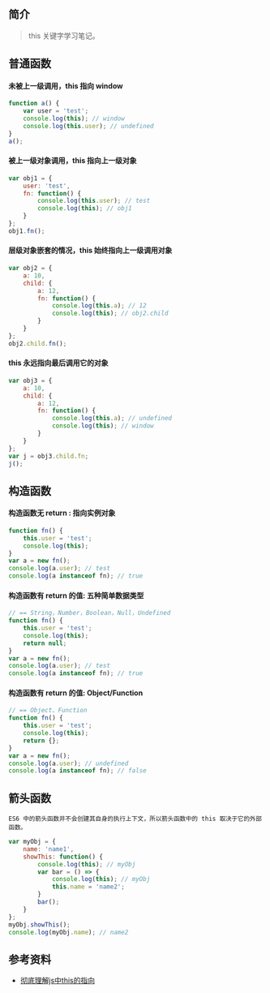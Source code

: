 ## 简介

> this 关键字学习笔记。

## 普通函数

#### 未被上一级调用，this 指向 window

```js
function a() {
    var user = 'test';
    console.log(this); // window
    console.log(this.user); // undefined
}
a();
```

#### 被上一级对象调用，this 指向上一级对象

```js
var obj1 = {
    user: 'test',
    fn: function() {
        console.log(this.user); // test
        console.log(this); // obj1
    }
};
obj1.fn();
```

#### 层级对象嵌套的情况，this 始终指向上一级调用对象

```js
var obj2 = {
    a: 10,
    child: {
        a: 12,
        fn: function() {
            console.log(this.a); // 12
            console.log(this); // obj2.child
        }
    }
};
obj2.child.fn();
```

#### this 永远指向最后调用它的对象

```js
var obj3 = {
    a: 10,
    child: {
        a: 12,
        fn: function() {
            console.log(this.a); // undefined
            console.log(this); // window
        }
    }
};
var j = obj3.child.fn;
j();
```

## 构造函数

#### 构造函数无 return : 指向实例对象

```js
function fn() {
    this.user = 'test';
    console.log(this);
}
var a = new fn();
console.log(a.user); // test
console.log(a instanceof fn); // true
```

#### 构造函数有 return 的值: 五种简单数据类型

```js
// == String，Number，Boolean，Null，Undefined
function fn() {
    this.user = 'test';
    console.log(this);
    return null;
}
var a = new fn();
console.log(a.user); // test
console.log(a instanceof fn); // true
```

#### 构造函数有 return 的值: Object/Function

```js
// == Object、Function
function fn() {
    this.user = 'test';
    console.log(this);
    return {};
}
var a = new fn();
console.log(a.user); // undefined
console.log(a instanceof fn); // false
```

## 箭头函数

```text
ES6 中的箭头函数并不会创建其自身的执行上下文，所以箭头函数中的 this 取决于它的外部函数。
```

```js
var myObj = {
    name: 'name1', 
    showThis: function() {
        console.log(this); // myObj
        var bar = () => {
            console.log(this); // myObj
            this.name = 'name2';
        }
        bar();
    }
};
myObj.showThis();
console.log(myObj.name); // name2
```

## 参考资料

- [彻底理解js中this的指向](https://mp.weixin.qq.com/s/KtIujq2Iq3YTHvWevJw8Cg)
